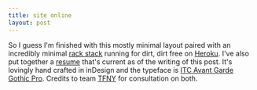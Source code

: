 ```yaml
---
title: site online
layout: post
---
```


So I guess I'm finished with this mostly minimal layout paired with an
incredibly minimal [rack stack](http://cloudhead.io/toto) running for
dirt, dirt free on [Heroku](http://heroku.com/). I've also put
together a [resume](/static/resume.pdf) that's current as of the writing of
this post. It's lovingly hand crafted in inDesign and the typeface is
[ITC Avant Garde Gothic Pro][1]. Credits to team [TFNY][2] for consultation
on both.

[1]: http://www.fontshop.com/fonts/downloads/itc/itc_avant_garde_gothic_pro_virtual/
[2]: http://tiffanyenriquez.com